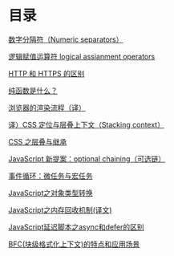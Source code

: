 # 目录

[数字分隔符（Numeric separators）](数字分隔符（Numeric20%separators）.md)

[逻辑赋值运算符 logical assianment operators](./逻辑赋值运算符.md)

[HTTP 和 HTTPS 的区别](./HTTP%20和%20HTTPS.md)

[纯函数是什么？](./纯函数是什么？.md)

[浏览器的渲染流程（译）](浏览器的渲染流程（译）.md)

[译）CSS 定位与层叠上下文（Stacking context）](（译）CSS%20定位与层叠上下文（Stacking%20context）.md)

[CSS 之层叠与继承](CSS%20之层叠与继承.md)

[JavaScript 新提案：optional chaining（可选链）](JavaScript%20新提案：optional%20chaining（可选链）.md)

[事件循环：微任务与宏任务](事件循环：微任务与宏任务.md)

[JavaScript之对象类型转换](JavaScript之对象类型转换.md)

[JavaScript之内存回收机制(译文)](JavaScript之内存回收机制(译文).md)

[JavaScript延迟脚本之async和defer的区别](JavaScript延迟脚本之async和defer的区别.md)

[BFC(块级格式化上下文)的特点和应用场景](BFC(块级格式化上下文)的特点和应用场景.md)



